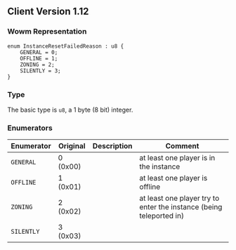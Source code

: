 ## Client Version 1.12

### Wowm Representation
```rust,ignore
enum InstanceResetFailedReason : u8 {
    GENERAL = 0;
    OFFLINE = 1;
    ZONING = 2;
    SILENTLY = 3;
}
```
### Type
The basic type is `u8`, a 1 byte (8 bit) integer.
### Enumerators
| Enumerator | Original  | Description | Comment |
| --------- | -------- | ----------- | ------- |
| `GENERAL` | 0 (0x00) |  | at least one player is in the instance |
| `OFFLINE` | 1 (0x01) |  | at least one player is offline |
| `ZONING` | 2 (0x02) |  | at least one player try to enter the instance (being teleported in) |
| `SILENTLY` | 3 (0x03) |  |  |
